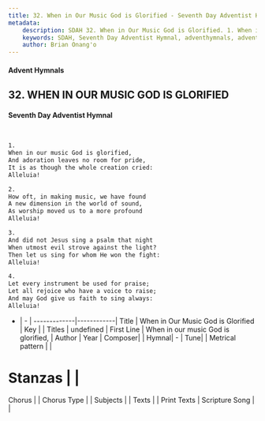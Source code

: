 ```yaml
---
title: 32. When in Our Music God is Glorified - Seventh Day Adventist Hymnal
metadata:
    description: SDAH 32. When in Our Music God is Glorified. 1. When in our music God is glorified, And adoration leaves no room for pride, It is as though the whole creation cried: Alleluia!
    keywords: SDAH, Seventh Day Adventist Hymnal, adventhymnals, advent hymnals, When in Our Music God is Glorified, When in our music God is glorified, 
    author: Brian Onang'o
---
```


#### Advent Hymnals
## 32. WHEN IN OUR MUSIC GOD IS GLORIFIED
#### Seventh Day Adventist Hymnal

```txt


1.
When in our music God is glorified,
And adoration leaves no room for pride,
It is as though the whole creation cried:
Alleluia!

2.
How oft, in making music, we have found
A new dimension in the world of sound,
As worship moved us to a more profound
Alleluia!

3.
And did not Jesus sing a psalm that night
When utmost evil strove against the light?
Then let us sing for whom He won the fight:
Alleluia!

4.
Let every instrument be used for praise;
Let all rejoice who have a voice to raise;
And may God give us faith to sing always:
Alleluia!


```

- |   -  |
-------------|------------|
Title | When in Our Music God is Glorified |
Key |  |
Titles | undefined |
First Line | When in our music God is glorified, |
Author | 
Year | 
Composer|  |
Hymnal|  - |
Tune|  |
Metrical pattern | |
# Stanzas |  |
Chorus |  |
Chorus Type |  |
Subjects |  |
Texts |  |
Print Texts | 
Scripture Song |  |
  
